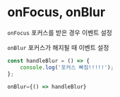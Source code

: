 # onFocus, onBlur

`onFocus` 포커스를 받은 경우 이벤트 설정

`onBlur` 포커스가 해지될 때 이벤트 설정

```jsx
const handleBlur = () => {
    console.log('포커스 빠짐!!!!!');
};

onBlur={() => handleBlur}
```